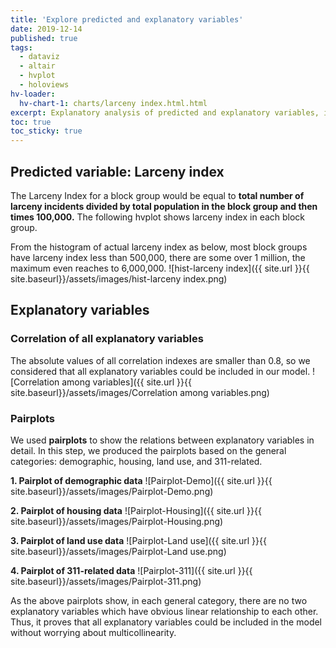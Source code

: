 ```yaml
---
title: 'Explore predicted and explanatory variables'
date: 2019-12-14
published: true
tags:
  - dataviz
  - altair
  - hvplot
  - holoviews
hv-loader:
  hv-chart-1: charts/larceny index.html.html
excerpt: Explanatory analysis of predicted and explanatory variables, including static images produced by Seabon and Matplotlib.
toc: true
toc_sticky: true
---
```

## Predicted variable: Larceny index
The Larceny Index for a block group would be equal to **total number of larceny incidents divided by total population in the block group and then times 100,000.** The following hvplot shows larceny index in each block group.
<div id="hv-chart-1"></div>

From the histogram of actual larceny index as below, most block groups have larceny index less than 500,000, there are some over 1 million, the maximum even reaches to 6,000,000.
![hist-larceny index]({{ site.url }}{{ site.baseurl}}/assets/images/hist-larceny index.png)

## Explanatory variables

### Correlation of all explanatory variables
The absolute values of all correlation indexes are smaller than 0.8, so we considered that all explanatory variables could be included in our model.
![Correlation among variables]({{ site.url }}{{ site.baseurl}}/assets/images/Correlation among variables.png)

### Pairplots
We used **pairplots** to show the relations between explanatory variables in detail. In this step, we produced the pairplots based on the general categories: demographic, housing, land use, and 311-related.

**1. Pairplot of demographic data**
![Pairplot-Demo]({{ site.url }}{{ site.baseurl}}/assets/images/Pairplot-Demo.png)

**2. Pairplot of housing data**
![Pairplot-Housing]({{ site.url }}{{ site.baseurl}}/assets/images/Pairplot-Housing.png)

**3. Pairplot of land use data**
![Pairplot-Land use]({{ site.url }}{{ site.baseurl}}/assets/images/Pairplot-Land use.png)

**4. Pairplot of 311-related data**
![Pairplot-311]({{ site.url }}{{ site.baseurl}}/assets/images/Pairplot-311.png)

As the above pairplots show, in each general category, there are no two explanatory variables which have obvious linear relationship to each other. Thus, it proves that all explanatory variables could be included in the model without worrying about multicollinearity.
